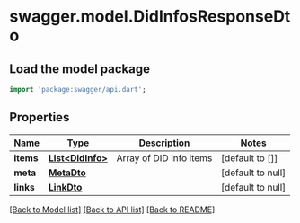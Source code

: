 # swagger.model.DidInfosResponseDto

## Load the model package
```dart
import 'package:swagger/api.dart';
```

## Properties
Name | Type | Description | Notes
------------ | ------------- | ------------- | -------------
**items** | [**List&lt;DidInfo&gt;**](DidInfo.md) | Array of DID info items | [default to []]
**meta** | [**MetaDto**](MetaDto.md) |  | [default to null]
**links** | [**LinkDto**](LinkDto.md) |  | [default to null]

[[Back to Model list]](../README.md#documentation-for-models) [[Back to API list]](../README.md#documentation-for-api-endpoints) [[Back to README]](../README.md)

